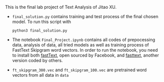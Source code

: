 This is the final lab project of Text Analysis of Jitao XU.

* ```final_solution.py``` contains training and test process of the final chosen model. To run this script with 

  ```python3 final_solution.py```

* The notebook ```Final_Project.ipynb``` contains all codes of prepocessing data, analysis of data, all tried models as well as training process of FastText Skipgram word vectors. In order to run the notebook, you need to install both [fastText](https://github.com/facebookresearch/fastText/tree/master/python), open sourced by Facebook, and [fasttext](https://pypi.org/project/fasttext/), another version coded by others. 

* ```ft_skipgram_300.vec``` and ```ft_skipgram_100.vec``` are pretrained word vectors from all data in ```data```

